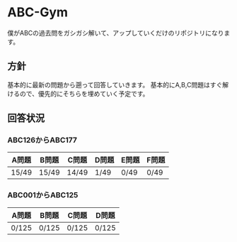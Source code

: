 # ABC-Gym
僕がABCの過去問をガシガシ解いて、アップしていくだけのリポジトリになります。

## 方針
基本的に最新の問題から遡って回答していきます。
基本的にA,B,C問題はすぐ解けるので、優先的にそちらを埋めていく予定です。

## 回答状況

### ABC126からABC177
| A問題 | B問題 | C問題 | D問題 | E問題 | F問題 |
| ----- | ----- | ----- | ----- | ----- | ----- |
| 15/49 | 15/49 | 14/49 |  1/49 |  0/49 |  0/49 |

### ABC001からABC125
| A問題 | B問題 | C問題 | D問題 |
| ----- | ----- | ----- | ----- |
| 0/125 | 0/125 | 0/125 | 0/125 |